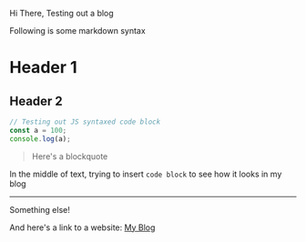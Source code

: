 Hi There,
Testing out a blog

Following is some markdown syntax

# Header 1

## Header 2

```javascript
// Testing out JS syntaxed code block
const a = 100;
console.log(a);
```

> Here's a blockquote

In the middle of text, trying to insert `code block` to see how it looks in my blog

---

Something else!

And here's a link to a website: [My Blog](https://aswathkk.github.io)
